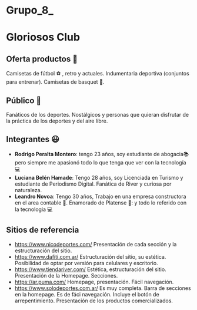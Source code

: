 
# Grupo_8_
# Gloriosos Club

## Oferta productos :hotel:
Camisetas de fútbol :soccer: , retro y actuales. Indumentaria deportiva (conjuntos para entrenar). Camisetas de basquet :basketball:. 
## Público :loudspeaker:
Fanáticos de los deportes. Nostálgicos y personas que quieran disfrutar de la práctica de los deportes y del aire libre. 
## Integrantes :smiley:
* **Rodrigo Peralta Montero**: tengo 23 años, soy estudiante de abogacia:books: pero siempre me apasionó todo lo que tenga que ver con la tecnología :computer:
* **Luciana Belén Hamade**: Tengo 28 años, soy Licenciada en Turismo y estudiante de Periodismo Digital. Fanática de River y curiosa por naturaleza.
* **Leandro Novoa**: Tengo 30 años, Trabajo en una empresa constructora en el area contable 🚧. Enamorado de Platense 🦑: y todo lo referido con la tecnologia 💻
## Sitios de referencia
* https://www.nicodeportes.com/ Presentación de cada sección y la estructuración del sitio.
* https://www.dafiti.com.ar/ Estructuración del sitio, su estética. Posibilidad de optar por versión para celulares y escritorio.
* https://www.tiendariver.com/ Estética, estructuración del sitio. Presentación de la Homepage. Secciones.
* https://ar.puma.com/ Homepage, presentación. Fácil navegación. 
* https://www.solodeportes.com.ar/ Es muy completa. Barra de secciones en la homepage. Es de fáci navegación. Incluye el botón de arrepentimiento. Presentación de los productos comercializados. 
